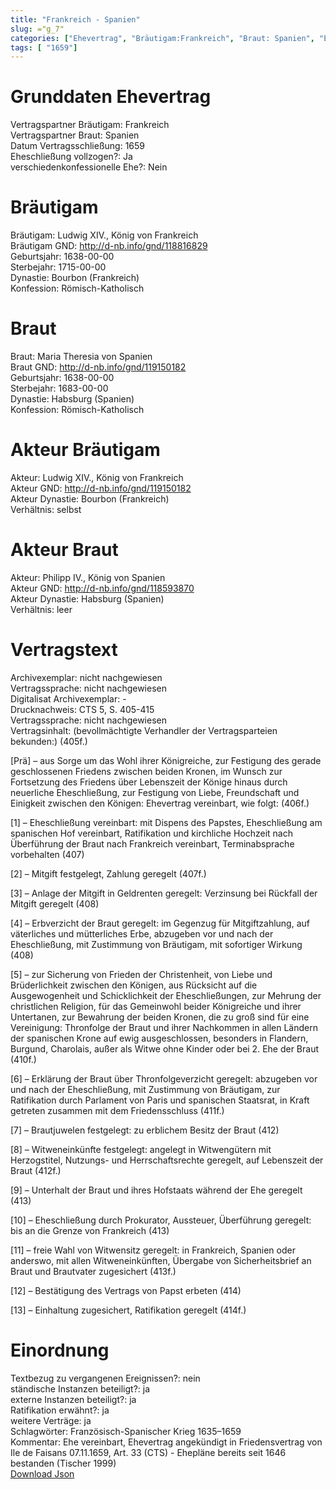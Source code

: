 ```yaml
---
title: "Frankreich - Spanien"
slug: ="g_7"
categories: ["Ehevertrag", "Bräutigam:Frankreich", "Braut: Spanien", "Eheschließung vollzogen?:Ja", "verschiedenkonfessionelle Ehe?:Nein", "Dynastie Bräutigam:Bourbon (Frankreich)", "Akteur Bräutigam:Ludwig XIV., König von Frankreich", "Akteur Braut:Philipp IV., König von Spanien", "Textbezug?:nein", "Ständisch?:ja", "Ratifikation?:ja", "Sonstiges?:ja", "Bräutigam:Frankreich", "Braut: Spanien"]
tags: [ "1659"]
---
```

<!--more-->

# Grunddaten Ehevertrag

Vertragspartner Bräutigam: Frankreich<br>
Vertragspartner Braut: Spanien<br>
Datum Vertragsschließung: 1659<br>
Eheschließung vollzogen?: Ja<br>
verschiedenkonfessionelle Ehe?: Nein<br>
# Bräutigam

Bräutigam: Ludwig XIV., König von Frankreich<br>
Bräutigam GND: http://d-nb.info/gnd/118816829<br>
Geburtsjahr: 1638-00-00<br>
Sterbejahr: 1715-00-00<br>
Dynastie: Bourbon (Frankreich)<br>
Konfession: Römisch-Katholisch<br>
# Braut

Braut: Maria Theresia von Spanien<br>
Braut GND: http://d-nb.info/gnd/119150182<br>
Geburtsjahr: 1638-00-00<br>
Sterbejahr: 1683-00-00<br>
Dynastie: Habsburg (Spanien)<br>
Konfession: Römisch-Katholisch<br>
# Akteur Bräutigam

Akteur: Ludwig XIV., König von Frankreich<br>
Akteur GND: http://d-nb.info/gnd/119150182<br>
Akteur Dynastie: Bourbon (Frankreich)<br>
Verhältnis: selbst<br>
# Akteur Braut

Akteur: Philipp IV., König von Spanien<br>
Akteur GND: http://d-nb.info/gnd/118593870<br>
Akteur Dynastie: Habsburg (Spanien)<br>
Verhältnis: leer<br>
# Vertragstext

Archivexemplar: nicht nachgewiesen<br>
Vertragssprache: nicht nachgewiesen<br>
Digitalisat Archivexemplar: -<br>
Drucknachweis: CTS 5, S. 405-415<br>
Vertragssprache: nicht nachgewiesen<br>
Vertragsinhalt: (bevollmächtigte Verhandler der Vertragsparteien bekunden:) (405f.)

[Prä] – aus Sorge um das Wohl ihrer Königreiche, zur Festigung des gerade geschlossenen Friedens zwischen beiden Kronen, im Wunsch zur Fortsetzung des Friedens über Lebenszeit der Könige hinaus durch neuerliche Eheschließung, zur Festigung von Liebe, Freundschaft und Einigkeit zwischen den Königen: Ehevertrag vereinbart, wie folgt: (406f.)

[1] – Eheschließung vereinbart: mit Dispens des Papstes, Eheschließung am spanischen Hof vereinbart, Ratifikation und kirchliche Hochzeit nach Überführung der Braut nach Frankreich vereinbart, Terminabsprache vorbehalten (407)

[2] – Mitgift festgelegt, Zahlung geregelt (407f.)

[3] – Anlage der Mitgift in Geldrenten geregelt: Verzinsung bei Rückfall der Mitgift geregelt (408)

[4] – Erbverzicht der Braut geregelt: im Gegenzug für Mitgiftzahlung, auf väterliches und mütterliches Erbe, abzugeben vor und nach der Eheschließung, mit Zustimmung von Bräutigam, mit sofortiger Wirkung (408)

[5] – zur Sicherung von Frieden der Christenheit, von Liebe und Brüderlichkeit zwischen den Königen, aus Rücksicht auf die Ausgewogenheit und Schicklichkeit der Eheschließungen, zur Mehrung der christlichen Religion, für das Gemeinwohl beider Königreiche und ihrer Untertanen, zur Bewahrung der beiden Kronen, die zu groß sind für eine Vereinigung: Thronfolge der Braut und ihrer Nachkommen in allen Ländern der spanischen Krone auf ewig ausgeschlossen, besonders in Flandern, Burgund, Charolais, außer als Witwe ohne Kinder oder bei 2. Ehe der Braut (410f.)

[6] – Erklärung der Braut über Thronfolgeverzicht geregelt: abzugeben vor und nach der Eheschließung, mit Zustimmung von Bräutigam, zur Ratifikation durch Parlament von Paris und spanischen Staatsrat, in Kraft getreten zusammen mit dem Friedensschluss (411f.)

[7] – Brautjuwelen festgelegt: zu erblichem Besitz der Braut (412)

[8] – Witweneinkünfte festgelegt: angelegt in Witwengütern mit Herzogstitel, Nutzungs- und Herrschaftsrechte geregelt, auf Lebenszeit der Braut (412f.)

[9] – Unterhalt der Braut und ihres Hofstaats während der Ehe geregelt (413)

[10] – Eheschließung durch Prokurator, Aussteuer, Überführung geregelt: bis an die Grenze von Frankreich (413)

[11] – freie Wahl von Witwensitz geregelt: in Frankreich, Spanien oder anderswo, mit allen Witweneinkünften, Übergabe von Sicherheitsbrief an Braut und Brautvater zugesichert (413f.)

[12] – Bestätigung des Vertrags von Papst erbeten (414)

[13] – Einhaltung zugesichert, Ratifikation geregelt (414f.)
<br>
# Einordnung

Textbezug zu vergangenen Ereignissen?: nein<br>
ständische Instanzen beteiligt?: ja<br>
externe Instanzen beteiligt?: ja<br>
Ratifikation erwähnt?: ja<br>
weitere Verträge: ja<br>
Schlagwörter: Französisch-Spanischer Krieg 1635–1659<br>
Kommentar: Ehe vereinbart, Ehevertrag angekündigt in Friedensvertrag von Ile de Faisans 07.11.1659, Art. 33 (CTS) - Ehepläne bereits seit 1646 bestanden (Tischer 1999)<br>
[Download Json](/vertraege/vertrag_7.json)
